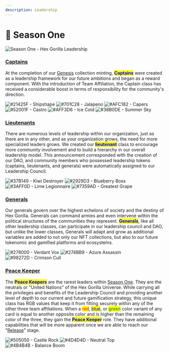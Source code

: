 ```yaml
---
description: Leadership
---
```


# 🥈 Season One

![Season One - Hex Gorilla Leadership](../../../../.gitbook/assets/alpha-season-one-samurai-banner.png)

### [Captains](season-one.md#captains)

At the completion of our [Genesis](../../genesis.md) collection minting, <mark style="color:blue;">**Captains**</mark> were created as a leadership framework for our future ambitions and began as a reward component. With the introduction of Team Affiliation, the Captain class has received a considerable boost in terms of responsibility for the community's direction.

![#21425F - Shipshape](<../../../../.gitbook/assets/1 (3).png>) ![#701C28 - Jalapeno](../../../../.gitbook/assets/2.png) ![#AFC182 - Capers](<../../../../.gitbook/assets/3 (3).png>) ![#52001F - Castro](../../../../.gitbook/assets/5.png) ![#AFF3D6 - Ice Cold](<../../../../.gitbook/assets/6 (6).png>) ![#38B0DE - Summer Sky](<../../../../.gitbook/assets/4 (2).png>)

### [Lieutenants](season-one.md#lieutenants)

There are numerous levels of leadership within our organization, just as there are in any other, and as your organization grows, the need for more specialized leaders grows. We created our <mark style="color:blue;">**lieutenant**</mark> class to encourage more community involvement and to build a hierarchy in our overall leadership model. This announcement corresponded with the creation of our DAO, and community members who possessed leadership tokens (captains, lieutenants, and generals) were automatically assigned to our Leadership Council.

![#37B149 - Kiwi Destroyer](<../../../../.gitbook/assets/2 (1).png>) ![#2929D3 - Blueberry Boss](../../../../.gitbook/assets/3.png) ![#3AFF0D - Lime Legionnaire](../../../../.gitbook/assets/8.png) ![#7359AD - Greatest Grape](<../../../../.gitbook/assets/7 (3).png>)

### [Generals](season-one.md#generals)

Our generals govern over the highest echelons of society and the destiny of Hex Gorilla. Generals can command armies and even intervene within the political structures of the communities they represent. <mark style="color:blue;">**Generals**</mark>, like all other leadership classes, can participate in our leadership council and DAO, but unlike the lower classes, Generals will adapt and grow as additional variables are added to not only our NFT collections, but also to our future tokenomic and gamified platforms and ecosystems.

![#278000 - Verdant Vox](../../../../.gitbook/assets/6.png) ![#274BB9 - Azure Assassin](<../../../../.gitbook/assets/3 (4).png>) ![#98272D - Crimson Cull](../../../../.gitbook/assets/9.png)

### [Peace Keeper](season-one.md#peace-keeper)

The <mark style="color:blue;">**Peace Keepers**</mark> are the rarest leaders within [Season One](season-one.md). They are the neutrals or "United Nations" of the Hex Gorilla Universe. While carrying all the privileges and benefits of the Leadership Council and providing another level of depth to our current and future gamification strategy, this unique class has RGB values that keep it from fitting securely within any of the other three team affiliations. When a <mark style="color:red;">red</mark>, <mark style="color:blue;">blue</mark>, or <mark style="color:green;">green</mark> color variant of any card is equal to another opposite color and is higher than the remaining color of the three, they gain the <mark style="color:blue;">**Peace Keeper**</mark> role. They have additional capabilities that will be more apparent once we are able to reach our "[Release](broken-reference)" stage.

![#505050 - Castle Rock](<../../../../.gitbook/assets/10 (1).png>) ![#4D4D4D - Neutral Top](<../../../../.gitbook/assets/9 (1).png>) ![#4B4B4B - Balance Boom](<../../../../.gitbook/assets/10 (3).png>)
